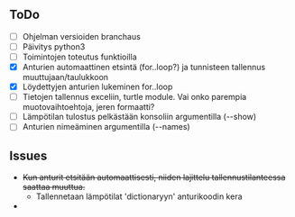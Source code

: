## ToDo

- [ ] Ohjelman versioiden branchaus
- [ ] Päivitys python3
- [ ] Toimintojen toteutus funktioilla
- [x] Anturien automaattinen etsintä (for..loop?) ja tunnisteen tallennus muuttujaan/taulukkoon
- [x] Löydettyjen anturien lukeminen for..loop
- [ ] Tietojen tallennus exceliin, turtle module. Vai onko parempia muotovaihtoehtoja, jeren formaatti?
- [ ] Lämpötilan tulostus pelkästään konsoliin argumentilla (--show)
- [ ] Anturien nimeäminen argumentilla (--names)

## Issues

- ~~Kun anturit etsitään automaattisesti, niiden lajittelu tallennustilanteessa saattaa muuttua.~~
  - Tallennetaan lämpötilat 'dictionaryyn' anturikoodin kera
- 